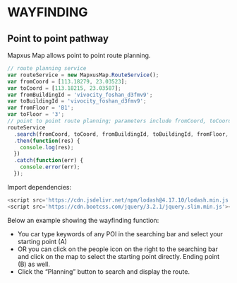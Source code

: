 # WAYFINDING

## Point to point pathway

Mapxus Map allows point to point route planning.

```js
// route planning service
var routeService = new MapxusMap.RouteService();
var fromCoord = [113.18279, 23.03523];
var toCoord = [113.18215, 23.03587];
var fromBuildingId = 'vivocity_foshan_d3fmv9';
var toBuildingId = 'vivocity_foshan_d3fmv9';
var fromFloor = 'B1';
var toFloor = '3';
// point to point route planning; parameters include fromCoord, toCoord, fromBuildingId, toBuildingId, fromFloor, toFloor
routeService
  .search(fromCoord, toCoord, fromBuildingId, toBuildingId, fromFloor, toFloor)
  .then(function(res) {
    console.log(res);
  })
  .catch(function(err) {
    console.error(err);
  });
```

Import dependencies:

```js
<script src='https://cdn.jsdelivr.net/npm/lodash@4.17.10/lodash.min.js'></script>
<script src='https://cdn.bootcss.com/jquery/3.2.1/jquery.slim.min.js'></script>
```
Below an example showing the wayfinding function:

- You car type keywords of any POI in the searching bar and select your starting point (A)
- OR you can click on the people icon on the right to the searching bar and click on the map to select the starting point directly. Ending point (B) as well.
- Click the “Planning” button to search and display the route.

<script async src="//jsfiddle.net/Mapxus/q0yn84ft/embed/result,js,css,html/"></script>
